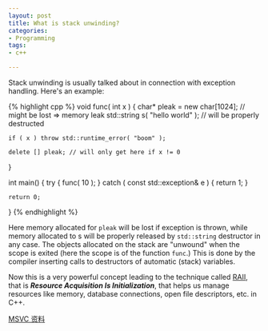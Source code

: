 ```yaml
---
layout: post
title: What is stack unwinding?
categories:
- Programming
tags:
- c++

---
```


Stack unwinding is usually talked about in connection with exception handling. Here's an example:

{% highlight cpp %}
void func( int x )
{
    char* pleak = new char[1024]; // might be lost => memory leak
    std::string s( "hello world" ); // will be properly destructed

    if ( x ) throw std::runtime_error( "boom" );

    delete [] pleak; // will only get here if x != 0
}

int main()
{
    try
    {
        func( 10 );
    }
    catch ( const std::exception& e )
    {
        return 1;
    }

    return 0;
}
{% endhighlight %}

Here memory allocated for `pleak` will be lost if exception is thrown, while memory allocated to s will be properly released by `std::string` destructor in any case. The objects allocated on the stack are "unwound" when the scope is exited (here the scope is of the function `func`.) This is done by the compiler inserting calls to destructors of automatic (stack) variables.

Now this is a very powerful concept leading to the technique called [RAII](http://en.wikipedia.org/wiki/RAII), that is ***Resource Acquisition Is Initialization***, that helps us manage resources like memory, database connections, open file descriptors, etc. in C++.

[MSVC 资料](http://msdn.microsoft.com/en-us/library/hh254939.aspx)